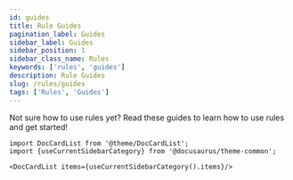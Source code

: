 ```yaml
---
id: guides
title: Rule Guides
pagination_label: Guides
sidebar_label: Guides
sidebar_position: 1
sidebar_class_name: Rules
keywords: ['rules', 'guides']
description: Rule Guides
slug: /rules/guides
tags: ['Rules', 'Guides']
---
```


Not sure how to use rules yet? Read these guides to learn how to use rules and get started!

```mdx-code-block
import DocCardList from '@theme/DocCardList';
import {useCurrentSidebarCategory} from '@docusaurus/theme-common';

<DocCardList items={useCurrentSidebarCategory().items}/>
```

